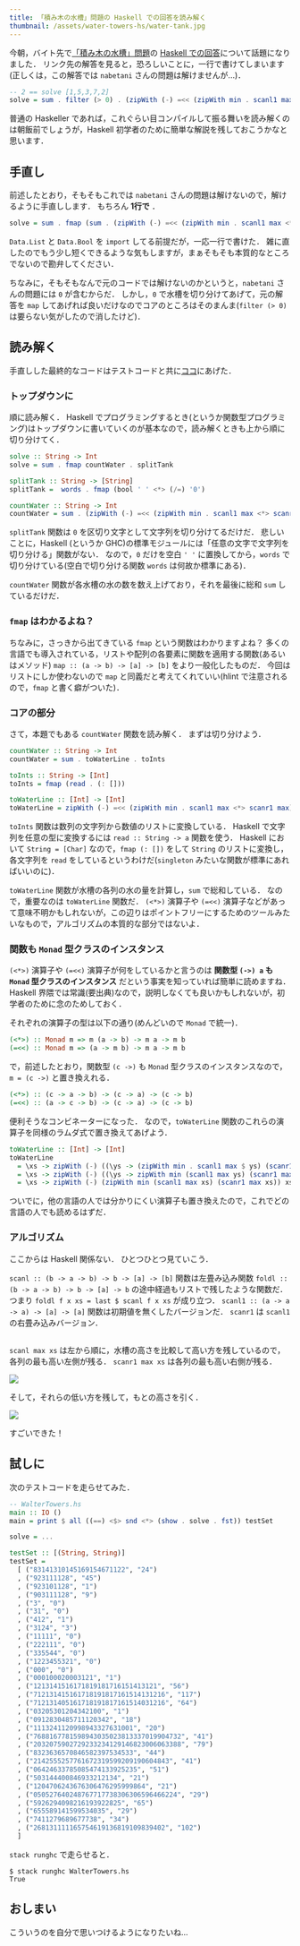 ```yaml
---
title: 「積み木の水槽」問題の Haskell での回答を読み解く
thumbnail: /assets/water-towers-hs/water-tank.jpg
---
```


今朝，バイト先で[「積み木の水槽」問題](http://nabetani.sakura.ne.jp/hena/ord13blocktup/)の [Haskell での回答](https://rosettacode.org/wiki/Water_collected_between_towers#Haskell)について話題になりました．
リンク先の解答を見ると，恐ろしいことに，一行で書けてしまいます(正しくは，この解答では `nabetani` さんの問題は解けませんが...)．

```Haskell
-- 2 == solve [1,5,3,7,2]
solve = sum . filter (> 0) . (zipWith (-) =<< (zipWith min . scanl1 max <*> scanr1 max))
```

普通の Haskeller であれば，これぐらい目コンパイルして振る舞いを読み解くのは朝飯前でしょうが，Haskell 初学者のために簡単な解説を残しておこうかなと思います．

## 手直し

前述したとおり，そもそもこれでは `nabetani` さんの問題は解けないので，解けるように手直しします．
もちろん **1行で** ．

```Haskell
solve = sum . fmap (sum . (zipWith (-) =<< (zipWith min . scanl1 max <*> scanr1 max)) . fmap (read . (: []))) . words . fmap (bool ' ' <*> (/=) '0')
```

`Data.List` と `Data.Bool` を `import` してる前提だが，一応一行で書けた．
雑に直したのでもう少し短くできるような気もしますが，まぁそもそも本質的なところでないので勘弁してください．

ちなみに，そもそもなんで元のコードでは解けないのかというと，`nabetani` さんの問題には `0` が含むからだ．
しかし，`0` で水槽を切り分けてあげて，元の解答を `map` してあげれば良いだけなのでコアのところはそのまんま(`filter (> 0)` は要らない気がしたので消したけど)．

## 読み解く

手直しした最終的なコードはテストコードと共に[ココ](https://gist.github.com/matsubara0507/10a44fb2a9676bde9658c3eeec456676)にあげた．

### トップダウンに

順に読み解く．
Haskell でプログラミングするとき(というか関数型プログラミング)はトップダウンに書いていくのが基本なので，読み解くときも上から順に切り分けてく．

```Haskell
solve :: String -> Int
solve = sum . fmap countWater . splitTank

splitTank :: String -> [String]
splitTank =  words . fmap (bool ' ' <*> (/=) '0')

countWater :: String -> Int
countWater = sum . (zipWith (-) =<< (zipWith min . scanl1 max <*> scanr1 max)) . fmap (read . (: []))
```

`splitTank` 関数は `0` を区切り文字として文字列を切り分けてるだけだ．
悲しいことに，Haskell (というか GHC)の標準モジュールには「任意の文字で文字列を切り分ける」関数がない．
なので，`0` だけを空白 `' '` に置換してから，`words` で切り分けている(空白で切り分ける関数 `words` は何故か標準にある)．

`countWater` 関数が各水槽の水の数を数え上げており，それを最後に総和 `sum` しているだけだ．

### `fmap` はわかるよね？

ちなみに，さっきから出てきている `fmap` という関数はわかりますよね？
多くの言語でも導入されている，リストや配列の各要素に関数を適用する関数(あるいはメソッド) `map :: (a -> b) -> [a] -> [b]` をより一般化したものだ．
今回はリストにしか使わないので `map` と同義だと考えてくれていい(hlint で注意されるので，`fmap` と書く癖がついた)．

### コアの部分

さて，本題でもある `countWater` 関数を読み解く．
まずは切り分けよう．

```Haskell
countWater :: String -> Int
countWater = sum . toWaterLine . toInts

toInts :: String -> [Int]
toInts = fmap (read . (: []))

toWaterLine :: [Int] -> [Int]
toWaterLine = zipWith (-) =<< (zipWith min . scanl1 max <*> scanr1 max)
```

`toInts` 関数は数列の文字列から数値のリストに変換している．
Haskell で文字列を任意の型に変換するには `read :: String -> a` 関数を使う．
Haskell において `String = [Char]` なので，`fmap (: [])` をして `String` のリストに変換し，各文字列を `read` をしているというわけだ(`singleton` みたいな関数が標準にあればいいのに)．

`toWaterLine` 関数が水槽の各列の水の量を計算し，`sum` で総和している．
なので，重要なのは `toWaterLine` 関数だ．
`(<*>)` 演算子や `(=<<)` 演算子などがあって意味不明かもしれないが，この辺りはポイントフリーにするためのツールみたいなもので，アルゴリズムの本質的な部分ではないよ．

### 関数も `Monad` 型クラスのインスタンス

`(<*>)` 演算子や `(=<<)` 演算子が何をしているかと言うのは **関数型 `(->) a` も `Monad` 型クラスのインスタンス** だという事実を知っていれば簡単に読めますね．
Haskell 界隈では常識(要出典)なので，説明しなくても良いかもしれないが，初学者のために念のためしておく．

それぞれの演算子の型は以下の通り(めんどいので `Monad` で統一)．

```Haskell
(<*>) :: Monad m => m (a -> b) -> m a -> m b
(=<<) :: Monad m => (a -> m b) -> m a -> m b
```

で，前述したとおり，関数型 `(c ->)` も `Monad` 型クラスのインスタンスなので，`m = (c ->)` と置き換えれる．

```Haskell
(<*>) :: (c -> a -> b) -> (c -> a) -> (c -> b)
(=<<) :: (a -> c -> b) -> (c -> a) -> (c -> b)
```

便利そうなコンビネーターになった．
なので，`toWaterLine` 関数のこれらの演算子を同様のラムダ式で置き換えてあげよう．

```Haskell
toWaterLine :: [Int] -> [Int]
toWaterLine
  = \xs -> zipWith (-) ((\ys -> (zipWith min . scanl1 max $ ys) (scanr1 max ys)) xs) xs
  = \xs -> zipWith (-) ((\ys -> zipWith min (scanl1 max ys) (scanr1 max ys)) xs) xs
  = \xs -> zipWith (-) (zipWith min (scanl1 max xs) (scanr1 max xs)) xs
```

ついでに，他の言語の人では分かりにくい演算子も置き換えたので，これでどの言語の人でも読めるはずだ．

### アルゴリズム

ここからは Haskell 関係ない．
ひとつひとつ見ていこう．

`scanl :: (b -> a -> b) -> b -> [a] -> [b]` 関数は左畳み込み関数 `foldl :: (b -> a -> b) -> b -> [a] -> b` の途中経過もリストで残したような関数だ．
つまり `foldl f x xs = last $ scanl f x xs` が成り立つ．
`scanl1 :: (a -> a -> a) -> [a] -> [a]` 関数は初期値を無くしたバージョンだ．
`scanr1` は `scanl1` の右畳み込みバージョン．

##

`scanl max xs` は左から順に，水槽の高さを比較して高い方を残しているので，各列の最も高い左側が残る．
`scanr1 max xs` は各列の最も高い右側が残る．

![](/assets/water-towers-hs/water1.gif)

そして，それらの低い方を残して，もとの高さを引く．

![](/assets/water-towers-hs/water2.gif)

すごいできた！

## 試しに

次のテストコードを走らせてみた．

```Haskell
-- WalterTowers.hs
main :: IO ()
main = print $ all ((==) <$> snd <*> (show . solve . fst)) testSet

solve = ...

testSet :: [(String, String)]
testSet =
  [ ("83141310145169154671122", "24")
  , ("923111128", "45")
  , ("923101128", "1")
  , ("903111128", "9")
  , ("3", "0")
  , ("31", "0")
  , ("412", "1")
  , ("3124", "3")
  , ("11111", "0")
  , ("222111", "0")
  , ("335544", "0")
  , ("1223455321", "0")
  , ("000", "0")
  , ("000100020003121", "1")
  , ("1213141516171819181716151413121", "56")
  , ("712131415161718191817161514131216", "117")
  , ("712131405161718191817161514031216", "64")
  , ("03205301204342100", "1")
  , ("0912830485711120342", "18")
  , ("1113241120998943327631001", "20")
  , ("7688167781598943035023813337019904732", "41")
  , ("2032075902729233234129146823006063388", "79")
  , ("8323636570846582397534533", "44")
  , ("2142555257761672319599209190604843", "41")
  , ("06424633785085474133925235", "51")
  , ("503144400846933212134", "21")
  , ("1204706243676306476295999864", "21")
  , ("050527640248767717738306306596466224", "29")
  , ("5926294098216193922825", "65")
  , ("655589141599534035", "29")
  , ("7411279689677738", "34")
  , ("268131111165754619136819109839402", "102")
  ]
```

`stack runghc` で走らせると．

```
$ stack runghc WalterTowers.hs
True
```

## おしまい

こういうのを自分で思いつけるようになりたいね...

